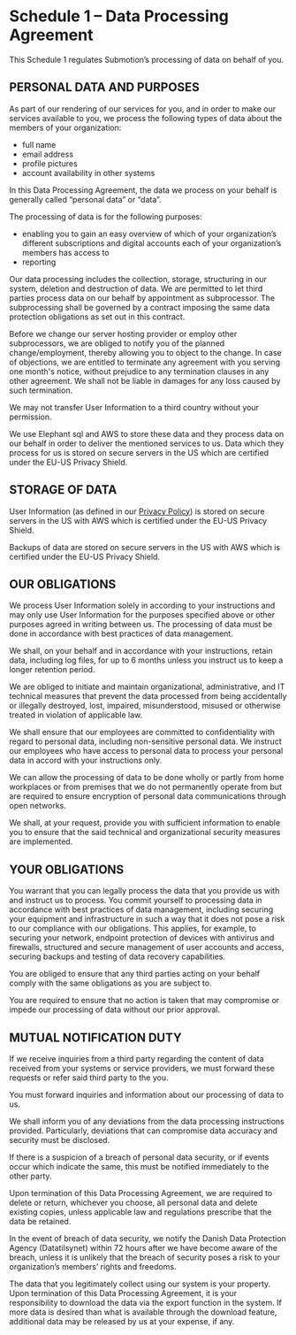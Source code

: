 # Schedule 1 – Data Processing Agreement

This Schedule 1 regulates Submotion’s processing of data on behalf of you.

## PERSONAL DATA AND PURPOSES
As part of our rendering of our services for you, and in order to make our services available to you, we process the following types of data about the members of your organization:

*	full name
*	email address
*	profile pictures
*	account availability in other systems

In this Data Processing Agreement, the data we process on your behalf is generally called “personal data” or “data”.

The processing of data is for the following purposes:

*	enabling you to gain an easy overview of which of your organization’s different subscriptions and digital accounts each of your organization’s members has access to 
*	reporting

Our data processing includes the collection, storage, structuring in our system, deletion and destruction of data.
We are permitted to let third parties process data on our behalf by appointment as subprocessor. The subprocessing shall be governed by a contract imposing the same data protection obligations as set out in this contract.

Before we change our server hosting provider or employ other subprocessors, we are obliged to notify you of the planned change/employment, thereby allowing you to object to the change. In case of objections, we are entitled to terminate any agreement with you serving one month's notice, without prejudice to any termination clauses in any other agreement. We shall not be liable in damages for any loss caused by such termination. 

We may not transfer User Information to a third country without your permission.

We use Elephant sql and AWS to store these data and they process data on our behalf in order to deliver the mentioned services to us. Data which they process for us is stored on secure servers in the US which are certified under the EU-US Privacy Shield.

## STORAGE OF DATA
User Information (as defined in our [Privacy Policy](privacy-policy.md)) is stored on secure servers in the US with AWS which is certified under the EU-US Privacy Shield.

Backups of data are stored on secure servers in the US with AWS which is certified under the EU-US Privacy Shield.

## OUR OBLIGATIONS
We process User Information solely in according to your instructions and may only use User Information for the purposes specified above or other purposes agreed in writing between us.
The processing of data must be done in accordance with best practices of data management.

We shall, on your behalf and in accordance with your instructions, retain data, including log files, for up to 6 months unless you instruct us to keep a longer retention period.

We are obliged to initiate and maintain organizational, administrative, and IT technical measures that prevent the data processed from being accidentally or illegally destroyed, lost, impaired, misunderstood, misused or otherwise treated in violation of applicable law.

We shall ensure that our employees are committed to confidentiality with regard to personal data, including non-sensitive personal data. We instruct our employees who have access to personal data to process your personal data in accord with your instructions only. 

We can allow the processing of data to be done wholly or partly from home workplaces or from premises that we do not permanently operate from but are required to ensure encryption of personal data communications through open networks.

We shall, at your request, provide you with sufficient information to enable you to ensure that the said technical and organizational security measures are implemented.

## YOUR OBLIGATIONS
You warrant that you can legally process the data that you provide us with and instruct us to process.
You commit yourself to processing data in accordance with best practices of data management, including securing your equipment and infrastructure in such a way that it does not pose a risk to our compliance with our obligations. This applies, for example, to securing your network, endpoint protection of devices with antivirus and firewalls, structured and secure management of user accounts and access, securing backups and testing of data recovery capabilities.

You are obliged to ensure that any third parties acting on your behalf comply with the same obligations as you are subject to.

You are required to ensure that no action is taken that may compromise or impede our processing of data without our prior approval.

## MUTUAL NOTIFICATION DUTY
If we receive inquiries from a third party regarding the content of data received from your systems or service providers, we must forward these requests or refer said third party to the you.

You must forward inquiries and information about our processing of data to us.

We shall inform you of any deviations from the data processing instructions provided. Particularly, deviations that can compromise data accuracy and security must be disclosed.

If there is a suspicion of a breach of personal data security, or if events occur which indicate the same, this must be notified immediately to the other party.

Upon termination of this Data Processing Agreement, we are required to delete or return, whichever you choose, all personal data and delete existing copies, unless applicable law and regulations prescribe that the data be retained.

In the event of breach of data security, we notify the Danish Data Protection Agency (Datatilsynet) within 72 hours after we have become aware of the breach, unless it is unlikely that the breach of security poses a risk to your organization’s members’ rights and freedoms.

The data that you legitimately collect using our system is your property. Upon termination of this Data Processing Agreement, it is your responsibility to download the data via the export function in the system. If more data is desired than what is available through the download feature, additional data may be released by us at your expense, if any.

